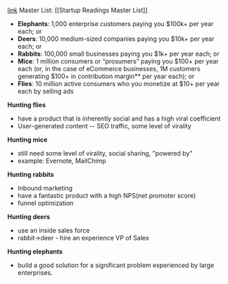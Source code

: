 [link](https://medium.com/point-nine-news/five-ways-to-build-a-100-million-business-82ac6ea8ffd9)
Master List: [[Startup Readings Master List]]

- **Elephants**: 1,000 enterprise customers paying you $100k+ per year each; or
- **Deers**: 10,000 medium-sized companies paying you $10k+ per year each; or
- **Rabbits**: 100,000 small businesses paying you $1k+ per year each; or
- **Mice**: 1 million consumers or “prosumers” paying you $100+ per year each (or, in the case of eCommerce businesses, 1M customers generating $100+ in contribution margin** per year each); or
- **Flies**: 10 million active consumers who you monetize at $10+ per year each by selling ads

**Hunting flies**
- have a product that is inherently social and has a high viral coefficient
- User-generated content -- SEO traffic, some level of virality

**Hunting mice**
- still need some level of virality, social sharing, "powered by"
- example: Evernote, MailChimp

**Hunting rabbits**
- Inbound marketing
- have a fantastic product with a high NPS(net promoter score)
- funnel optimization

**Hunting deers**
- use an inside sales force
- rabbit->deer - hire an experience VP of Sales

**Hunting elephants**
- build a good solution for a significant problem experienced by large enterprises.